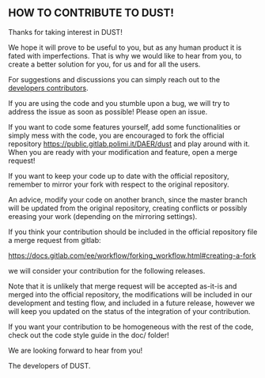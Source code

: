 ## HOW TO CONTRIBUTE TO DUST! 

Thanks for taking interest in DUST! 

We hope it will prove to be useful to you, but as any human product
it is fated with imperfections. That is why we would like to hear from
you, to create a better solution for you, for us and for all the users.

For suggestions and discussions you can simply reach out to the [developers contributors](contributors.md).

If you are using the code and you stumble upon a bug, we will try to 
address the issue as soon as possible! Please open an issue. 

If you want to code some features yourself, add some functionalities or
simply mess with the code, you are encouraged to fork the official 
repository <https://public.gitlab.polimi.it/DAER/dust> and play around with it. 
When you are ready with your modification and feature, open a merge request! 

If you want to keep your code up to date with the official repository,
remember to mirror your fork with respect to the original repository.

An advice, modify your code on another branch, since the master branch
will be updated from the original repository, creating conflicts or 
possibly ereasing your work (depending on the mirroring settings).

If you think your contribution should be included in the official 
repository file a merge request from gitlab: 

  <https://docs.gitlab.com/ee/workflow/forking_workflow.html#creating-a-fork>

we will consider your contribution for the following releases.

Note that it is unlikely that merge request will be accepted as-it-is
and merged into the official repository, the modifications will be 
included in our development and testing flow, and included in a future 
release, however we will keep you updated on the status of the 
integration of your contribution. 

If you want your contribution to be homogeneous with the rest of the code, 
check out the code style guide in the doc/ folder!

We are looking forward to hear from you!

The developers of DUST.
